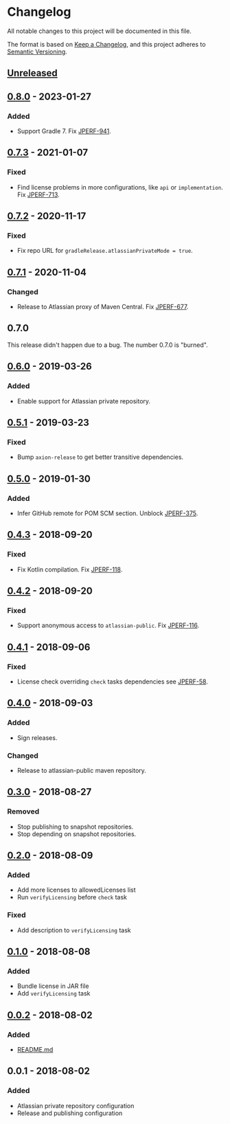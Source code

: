# Changelog
All notable changes to this project will be documented in this file.

The format is based on [Keep a Changelog](https://keepachangelog.com/en/1.0.0/),
and this project adheres to [Semantic Versioning](https://semver.org/spec/v2.0.0.html).

## [Unreleased]
[Unreleased]: https://github.com/atlassian-labs/gradle-release/compare/release-0.7.3...master

## [0.8.0] - 2023-01-27
[0.8.0]: https://github.com/atlassian-labs/gradle-release/compare/release-0.7.3...release-0.8.0

### Added
- Support Gradle 7. Fix [JPERF-941].

[JPERF-941]: https://ecosystem.atlassian.net/browse/JPERF-941

## [0.7.3] - 2021-01-07
[0.7.3]: https://github.com/atlassian-labs/gradle-release/compare/release-0.7.2...release-0.7.3

### Fixed
- Find license problems in more configurations, like `api` or `implementation`. Fix [JPERF-713].

[JPERF-713]: https://ecosystem.atlassian.net/browse/JPERF-713

## [0.7.2] - 2020-11-17
[0.7.2]: https://github.com/atlassian-labs/gradle-release/compare/release-0.7.1...release-0.7.2

### Fixed
- Fix repo URL for `gradleRelease.atlassianPrivateMode = true`.

## [0.7.1] - 2020-11-04
[0.7.1]: https://github.com/atlassian-labs/gradle-release/compare/release-0.6.0...release-0.7.1

### Changed
- Release to Atlassian proxy of Maven Central. Fix [JPERF-677].

[JPERF-677]: https://ecosystem.atlassian.net/browse/JPERF-677

## 0.7.0
This release didn't happen due to a bug. The number 0.7.0 is "burned".

## [0.6.0] - 2019-03-26
[0.6.0]: https://github.com/atlassian-labs/gradle-release/compare/release-0.5.1...release-0.6.0

### Added
- Enable support for Atlassian private repository.

## [0.5.1] - 2019-03-23
[0.5.1]: https://github.com/atlassian-labs/gradle-release/compare/release-0.5.0...release-0.5.1

### Fixed
- Bump `axion-release` to get better transitive dependencies.

## [0.5.0] - 2019-01-30
[0.5.0]: https://github.com/atlassian-labs/gradle-release/compare/release-0.4.3...release-0.5.0

### Added
- Infer GitHub remote for POM SCM section. Unblock [JPERF-375].

[JPERF-375]: https://ecosystem.atlassian.net/browse/JPERF-375

## [0.4.3] - 2018-09-20
[0.4.3]: https://github.com/atlassian-labs/gradle-release/compare/release-0.4.2...release-0.4.3

### Fixed
- Fix Kotlin compilation. Fix [JPERF-118].

[JPERF-118]: https://ecosystem.atlassian.net/browse/JPERF-118

## [0.4.2] - 2018-09-20
[0.4.2]: https://github.com/atlassian-labs/gradle-release/compare/release-0.4.1...release-0.4.2

### Fixed
- Support anonymous access to `atlassian-public`. Fix [JPERF-116].

[JPERF-116]: https://ecosystem.atlassian.net/browse/JPERF-116

## [0.4.1] - 2018-09-06
[0.4.1]: https://github.com/atlassian-labs/gradle-release/compare/release-0.4.0...release-0.4.1

### Fixed
- License check overriding `check` tasks dependencies see [JPERF-58].

[JPERF-58]: https://ecosystem.atlassian.net/browse/JPERF-58

## [0.4.0] - 2018-09-03
[0.4.0]: https://github.com/atlassian-labs/gradle-release/compare/release-0.3.0...release-0.4.0

### Added
- Sign releases.

### Changed
- Release to atlassian-public maven repository.

## [0.3.0] - 2018-08-27
[0.3.0]: https://github.com/atlassian-labs/gradle-release/compare/release-0.2.0...release-0.3.0

### Removed
- Stop publishing to snapshot repositories.
- Stop depending on snapshot repositories.

## [0.2.0] - 2018-08-09
[0.2.0]: https://github.com/atlassian-labs/gradle-release/compare/release-0.1.0...release-0.2.0

### Added
- Add more licenses to allowedLicenses list
- Run `verifyLicensing` before `check` task

### Fixed
- Add description to  `verifyLicensing` task

## [0.1.0] - 2018-08-08
[0.1.0]: https://github.com/atlassian-labs/gradle-release/compare/release-0.0.2...release-0.1.0

### Added
- Bundle license in JAR file
- Add `verifyLicensing` task

## [0.0.2] - 2018-08-02
[0.0.2]: https://github.com/atlassian-labs/gradle-release/compare/release-0.0.1...release-0.0.2

### Added
- [README.md](README.md)

## 0.0.1 - 2018-08-02

### Added
- Atlassian private repository configuration
- Release and publishing configuration


